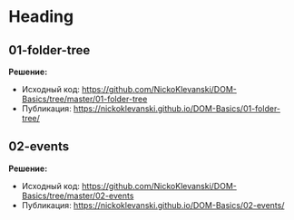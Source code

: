 # Heading

## 01-folder-tree
**Решение:**

 - Исходный код:
   https://github.com/NickoKlevanski/DOM-Basics/tree/master/01-folder-tree
 - Публикация:
   https://nickoklevanski.github.io/DOM-Basics/01-folder-tree/

## 02-events
**Решение:**
 - Исходный код:
   https://github.com/NickoKlevanski/DOM-Basics/tree/master/02-events
 - Публикация:
   https://nickoklevanski.github.io/DOM-Basics/02-events/